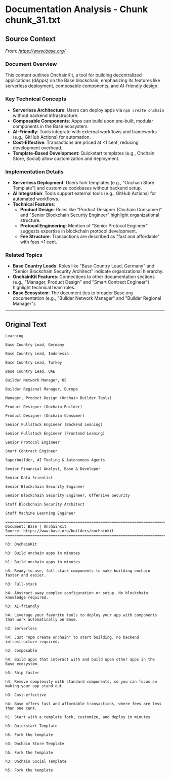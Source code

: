 # Documentation Analysis - Chunk chunk_31.txt

## Source Context
*From: https://www.base.org/*

### Document Overview  
This content outlines OnchainKit, a tool for building decentralized applications (dApps) on the Base blockchain, emphasizing its features like serverless deployment, composable components, and AI-friendly design.  

### Key Technical Concepts  
- **Serverless Architecture**: Users can deploy apps via `npm create onchain` without backend infrastructure.  
- **Composable Components**: Apps can build upon pre-built, modular components in the Base ecosystem.  
- **AI-Friendly**: Tools integrate with external workflows and frameworks (e.g., GitHub Actions) for automation.  
- **Cost-Effective**: Transactions are priced at <1 cent, reducing development overhead.  
- **Template-Based Development**: Quickstart templates (e.g., Onchain Store, Social) allow customization and deployment.  

### Implementation Details  
- **Serverless Deployment**: Users fork templates (e.g., "Onchain Store Template") and customize codebases without backend setup.  
- **AI Integration**: Tools support external tools (e.g., GitHub Actions) for automated workflows.  
- **Technical Features**:  
  - **Product Design**: Roles like "Product Designer (Onchain Consumer)" and "Senior Blockchain Security Engineer" highlight organizational structure.  
  - **Protocol Engineering**: Mention of "Senior Protocol Engineer" suggests expertise in blockchain protocol development.  
  - **Fee Structure**: Transactions are described as "fast and affordable" with fees <1 cent.  

### Related Topics  
- **Base Country Leads**: Roles like "Base Country Lead, Germany" and "Senior Blockchain Security Architect" indicate organizational hierarchy.  
- **OnchainKit Features**: Connections to other documentation sections (e.g., "Manager, Product Design" and "Smart Contract Engineer") highlight technical team roles.  
- **Base Ecosystem**: The document ties to broader Base.org documentation (e.g., "Builder Network Manager" and "Builder Regional Manager").

---

## Original Text
```
Learning

Base Country Lead, Germany

Base Country Lead, Indonesia

Base Country Lead, Turkey

Base Country Lead, UAE

Builder Network Manager, US

Builder Regional Manager, Europe

Manager, Product Design (Onchain Builder Tools)

Product Designer (Onchain Builder)

Product Designer (Onchain Consumer)

Senior Fullstack Engineer (Backend Leaning)

Senior Fullstack Engineer (Frontend Leaning)

Senior Protocol Engineer

Smart Contract Engineer

Superbuilder, AI Tooling & Autonomous Agents

Senior Financial Analyst, Base & Developer

Senior Data Scientist

Senior Blockchain Security Engineer

Senior Blockchain Security Engineer, Offensive Security

Staff Blockchain Security Architect

Staff Machine Learning Engineer

================================================================================
Document: Base | OnchainKit
Source: https://www.base.org/builders/onchainkit
================================================================================

h3: OnchainKit

h3: Build onchain apps in minutes

h1: Build onchain apps in minutes

h3: Ready-to-use, full-stack components to make building onchain faster and easier.

h3: Full-stack

h4: Abstract away complex configuration or setup. No blockchain knowledge required.

h3: AI-friendly

h4: Leverage your favorite tools to deploy your app with components that work automatically on Base.

h3: Serverless

h4: Just "npm create onchain" to start building, no backend infrastructure required.

h3: Composable

h4: Build apps that interact with and build upon other apps in the Base ecosystem.

h3: Ship faster

h4: Remove complexity with standard components, so you can focus on making your app stand out.

h3: Cost-effective

h4: Base offers fast and affordable transactions, where fees are less than one cent.

h1: Start with a template fork, customize, and deploy in minutes

h3: Quickstart Template

h5: Fork the template

h3: Onchain Store Template

h5: Fork the template

h3: Onchain Social Template

h5: Fork the template

```